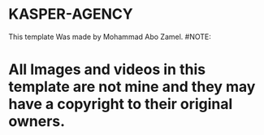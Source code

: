 # KASPER-AGENCY
This template Was made by Mohammad Abo Zamel.
#NOTE:
# All Images and videos in this template are not mine and they may have a copyright to their original owners.

